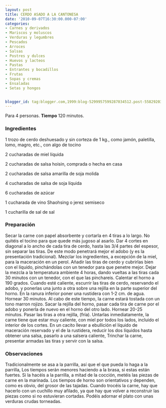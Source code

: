 ```yaml
---
layout: post
title: CERDO ASADO A LA CANTONESA
date: '2010-09-07T16:30:00.000-07:00'
categories:
- Carnes y derivados
- Mariscos y moluscos
- Verduras y legumbres
- Pescados
- Arroces
- Salsas
- Postres y dulces
- Huevos y lacteos
- Pastas
- Entrantes y bocadillos
- Frutas
- Sopas y cremas
- Ensaladas
- Setas y hongos
 

blogger_id: tag:blogger.com,1999:blog-5299957599287034512.post-5582920341998174520
---
```


Para 4 personas.
<b>Tiempo</b> 120 minutos.

<h3>Ingredientes</h3>

1 trozo de cerdo deshuesado y sin corteza de 1 kg., como jamón, paletilla, lomo, magro, etc., con algo de tocino

2 cucharadas de miel líquida

2 cucharadas de salsa hoisin, comprada o hecha en casa

2 cucharadas de salsa amarilla de soja molida

4 cucharadas de salsa de soja líquida

6 cucharadas de azúcar

1 cucharada de vino Shaohsing o jerez semiseco

1 cucharilla de sal de sal

<h3>Preparación</h3>

Secar la carne con papel absorbente y cortarla en 4 tiras a lo largo. No quitéis el tocino para que quede más jugoso al asarlo. Dar 4 cortes en diagonal a lo ancho de cada tira de cerdo, hasta las 3/4 partes del espesor, sin separar las tiras. De este modo penetrará mejor el adobo (y es la presentación tradicional). Mezclar los ingredientes, a excepción de la miel, para la maceración en un perol. Añadir las tiras de cerdo y cubrirlas bien con el líquido, pinchándolas con un tenedor para que penetre mejor. Dejar la mezcla a la temperatura ambiente 4 horas, dando vueltas a las tiras cada 30 minutos con un tenedor, con el que las pinchareis. Calentar el horno a 190 grados. Cuando esté caliente, escurrir las tiras de cerdo, reservando el adobo, y ponerlas una junto a otra sobre una rejilla en la parte superior del horno. En la ranura inferior poner una rustidera con 1-2 cm. de agua. Hornear 30 minutos. Al cabo de este tiempo, la carne estará tostada con un tono marron rojizo. Sacar la rejilla del horno, pasar cada tira de carne por el adobo y ponerla de nuevo en el horno del otro lado. Hornear 20-25 minutos. Pasar las tiras a otra rejilla, (fría). Untarlas inmediatamente, la carne tiene que estar muy caliente, con miel por todos los lados, incluido el interior de los cortes. En un cacito llevar a ebullición el líquido de maceración reservado y el de la rustidera, reducir los dos líquidos hasta obtener una salsa, pasarlo a una salsera caliente, Trinchar la carne, presentar armadas las tiras y servir con la salsa.

<h3>Observaciones</h3>

Tradicionalmente se asa a la parrilla, así que el que pueda lo haga a la parrilla, Los tiempos serán menores haciendo a la brasa, si estas están fuertes. Si la hacéis a la parrilla, a mitad de la cocción, metéis las piezas de carne en la marinada. Los tiempos de horno son orientativos y dependen, como es obvio, del grosor de las tajadas. Cuando trocéis la carne, hay que hacerlo con un cuchillo muy afilado, ya que hay que volver a reconstruir las piezas como si no estuvieran cortadas. Podéis adornar el plato con unas verduras crudas torneadas.

